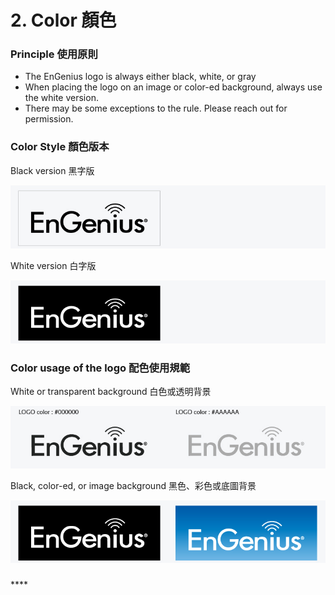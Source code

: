# 2.  Color 顏色

### Principle 使用原則

* The EnGenius logo is always either black, white, or gray 
* When placing the logo on an image or color-ed background, always use the white version. 
* There may be some exceptions to the rule. Please reach out for permission.



### Color Style 顏色版本

Black version 黑字版

![](../.gitbook/assets/gong-zuo-qu-yu-1-fu-ben-21100.jpg)

White version 白字版

![](../.gitbook/assets/gong-zuo-qu-yu-1-fu-ben-23100.jpg)

### 

### Color usage of the logo 配色使用規範

White or transparent background 白色或透明背景

![](../.gitbook/assets/gong-zuo-qu-yu-1-fu-ben-22100.jpg)



Black, color-ed, or image background 黑色、彩色或底圖背景

![](../.gitbook/assets/gong-zuo-qu-yu-1-fu-ben-24100.jpg)

### 

\*\*\*\*

